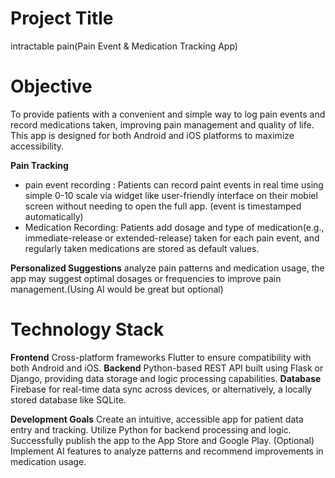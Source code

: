 # **Project Title**
intractable pain(Pain Event & Medication Tracking App)

# **Objective**
To provide patients with a convenient and simple way to log pain events and record medications taken, improving pain management and quality of life. This app is designed for both Android and iOS platforms to maximize accessibility.

**Pain Tracking**
- pain event recording : Patients can record paint events in real time using simple 0-10 scale via widget like user-friendly interface on their mobiel screen without needing to open the full app. (event is timestamped automatically)
- Medication Recording: Patients add dosage and type of medication(e.g., immediate-release or extended-release) taken for each pain event, and regularly taken medications are stored as default values.

**Personalized Suggestions** 
analyze pain patterns and medication usage, the app may suggest optimal dosages or frequencies to improve pain management.(Using AI would be great but optional)

# **Technology Stack**

**Frontend**
Cross-platform frameworks Flutter to ensure compatibility with both Android and iOS. 
**Backend**
Python-based REST API built using Flask or Django, providing data storage and logic processing capabilities.
**Database**
Firebase for real-time data sync across devices, or alternatively, a locally stored database like SQLite.

**Development Goals**
Create an intuitive, accessible app for patient data entry and tracking.
Utilize Python for backend processing and logic.
Successfully publish the app to the App Store and Google Play.
(Optional) Implement AI features to analyze patterns and recommend improvements in medication usage.
